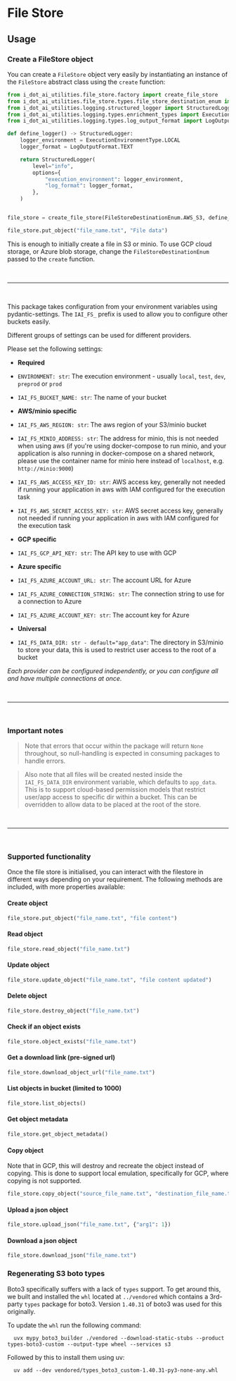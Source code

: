 # File Store

## Usage

### Create a FileStore object

You can create a `FileStore` object very easily by instantiating an instance of the `FileStore` abstract class using the `create` function:
```python
from i_dot_ai_utilities.file_store.factory import create_file_store
from i_dot_ai_utilities.file_store.types.file_store_destination_enum import FileStoreDestinationEnum
from i_dot_ai_utilities.logging.structured_logger import StructuredLogger
from i_dot_ai_utilities.logging.types.enrichment_types import ExecutionEnvironmentType
from i_dot_ai_utilities.logging.types.log_output_format import LogOutputFormat

def define_logger() -> StructuredLogger:
    logger_environment = ExecutionEnvironmentType.LOCAL
    logger_format = LogOutputFormat.TEXT

    return StructuredLogger(
        level="info",
        options={
            "execution_environment": logger_environment,
            "log_format": logger_format,
        },
    )


file_store = create_file_store(FileStoreDestinationEnum.AWS_S3, define_logger())

file_store.put_object("file_name.txt", "File data")
```
This is enough to initially create a file in S3 or minio. To use GCP cloud storage, or Azure blob storage,
change the `FileStoreDestinationEnum` passed to the `create` function.

<br>

***

<br>

This package takes configuration from your environment variables using pydantic-settings. The `IAI_FS_` prefix is used to allow you to configure other buckets easily.

Different groups of settings can be used for different providers.

Please set the following settings:

- **Required**
- `ENVIRONMENT: str`: The execution environment - usually `local`, `test`, `dev`, `preprod` or `prod`
- `IAI_FS_BUCKET_NAME: str`: The name of your bucket


- **AWS/minio specific**
- `IAI_FS_AWS_REGION: str`: The aws region of your S3/minio bucket
- `IAI_FS_MINIO_ADDRESS: str`: The address for minio, this is not needed when using aws
(if you're using docker-compose to run minio,
and your application is also running in docker-compose on a shared network,
please use the container name for minio here instead of `localhost`, e.g. `http://minio:9000`)
- `IAI_FS_AWS_ACCESS_KEY_ID: str`: AWS access key, generally not needed if running your
application in aws with IAM configured for the execution task
- `IAI_FS_AWS_SECRET_ACCESS_KEY: str`: AWS secret access key, generally not needed if running your
application in aws with IAM configured for the execution task


- **GCP specific**
- `IAI_FS_GCP_API_KEY: str`: The API key to use with GCP


- **Azure specific**
- `IAI_FS_AZURE_ACCOUNT_URL: str`: The account URL for Azure
- `IAI_FS_AZURE_CONNECTION_STRING: str`: The connection string to use for a connection to Azure
- `IAI_FS_AZURE_ACCOUNT_KEY: str`: The account key for Azure


- **Universal**
- `IAI_FS_DATA_DIR: str - default="app_data"`: The directory in S3/minio to store your data,
this is used to restrict user access to the root of a bucket

_Each provider can be configured independently, or you can configure all and have multiple connections at once._

<br>

***

<br>

### Important notes

> Note that errors that occur within the package will return `None` throughout, so null-handling is expected in
> consuming packages to handle errors.


> Also note that all files will be created nested inside the `IAI_FS_DATA_DIR` environment variable, which defaults to
> `app_data`. This is to support cloud-based permission models that restrict user/app access to specific dir within a bucket.
> This can be overridden to allow data to be placed at the root of the store.

<br>

***

<br>

### Supported functionality
Once the file store is initialised, you can interact with the filestore in different ways depending on your requirement.
The following methods are included, with more properties available:

#### Create object

``` python
file_store.put_object("file_name.txt", "file content")
```

#### Read object

``` python
file_store.read_object("file_name.txt")
```

#### Update object

``` python
file_store.update_object("file_name.txt", "file content updated")
```

#### Delete object

``` python
file_store.destroy_object("file_name.txt")
```

#### Check if an object exists

``` python
file_store.object_exists("file_name.txt")
```

#### Get a download link (pre-signed url)

``` python
file_store.download_object_url("file_name.txt")
```

#### List objects in bucket (limited to 1000)

``` python
file_store.list_objects()
```

#### Get object metadata

``` python
file_store.get_object_metadata()
```

#### Copy object

Note that in GCP, this will destroy and recreate the object instead of copying.
This is done to support local emulation, specifically for GCP, where copying is not supported.

``` python
file_store.copy_object("source_file_name.txt", "destination_file_name.txt")
```

#### Upload a json object

``` python
file_store.upload_json("file_name.txt", {"arg1": 1})
```

#### Download a json object

``` python
file_store.download_json("file_name.txt")
```

### Regenerating S3 boto types

Boto3 specifically suffers with a lack of `types` support. To get around this,
we built and installed the `whl` located at `../vendored` which contains a 3rd-party `types` package for boto3.
Version `1.40.31` of boto3 was used for this originally.

To update the `whl` run the following command:

``` commandline
  uvx mypy_boto3_builder ./vendored --download-static-stubs --product types-boto3-custom --output-type wheel --services s3
```

Followed by this to install them using uv:

```commandline
  uv add --dev vendored/types_boto3_custom-1.40.31-py3-none-any.whl
```
